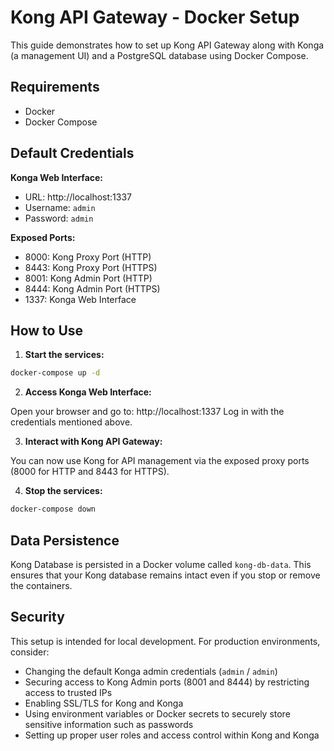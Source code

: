 # Kong API Gateway - Docker Setup

This guide demonstrates how to set up Kong API Gateway along with Konga (a management UI) and a PostgreSQL database using Docker Compose.

## Requirements

- Docker
- Docker Compose

## Default Credentials

**Konga Web Interface:**
- URL: http://localhost:1337
- Username: `admin`
- Password: `admin`

**Exposed Ports:**
- 8000: Kong Proxy Port (HTTP)
- 8443: Kong Proxy Port (HTTPS)
- 8001: Kong Admin Port (HTTP)
- 8444: Kong Admin Port (HTTPS)
- 1337: Konga Web Interface

## How to Use

1. **Start the services:**

```bash
docker-compose up -d
```

2. **Access Konga Web Interface:**

Open your browser and go to: http://localhost:1337
Log in with the credentials mentioned above.

3. **Interact with Kong API Gateway:**

You can now use Kong for API management via the exposed proxy ports (8000 for HTTP and 8443 for HTTPS).

4. **Stop the services:**

```bash
docker-compose down
```

## Data Persistence

Kong Database is persisted in a Docker volume called `kong-db-data`.
This ensures that your Kong database remains intact even if you stop or remove the containers.

## Security

This setup is intended for local development. For production environments, consider:

- Changing the default Konga admin credentials (`admin` / `admin`)
- Securing access to Kong Admin ports (8001 and 8444) by restricting access to trusted IPs
- Enabling SSL/TLS for Kong and Konga
- Using environment variables or Docker secrets to securely store sensitive information such as passwords
- Setting up proper user roles and access control within Kong and Konga